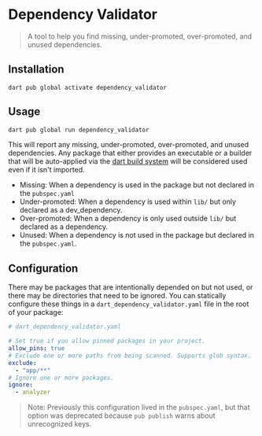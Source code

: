 # Dependency Validator

> A tool to help you find missing, under-promoted, over-promoted, and unused dependencies.

## Installation

```
dart pub global activate dependency_validator
```

## Usage

```bash
dart pub global run dependency_validator
```

This will report any missing, under-promoted, over-promoted, and unused
dependencies. Any package that either provides an executable or a builder that
will be auto-applied via the [dart build system][dart-build] will be considered
used even if it isn't imported.

[dart-build]: https://github.com/dart-lang/build

- Missing: When a dependency is used in the package but not declared in the `pubspec.yaml`
- Under-promoted: When a dependency is used within `lib/` but only declared as a dev_dependency.
- Over-promoted: When a dependency is only used outside `lib/` but declared as a dependency.
- Unused: When a dependency is not used in the package but declared in the `pubspec.yaml`.

## Configuration

There may be packages that are intentionally depended on but not used, or there
may be directories that need to be ignored. You can statically configure these
things in a `dart_dependency_validator.yaml` file in the root of your package:


```yaml
# dart_dependency_validator.yaml

# Set true if you allow pinned packages in your project.
allow_pins: true
# Exclude one or more paths from being scanned. Supports glob syntax.
exclude:
  - "app/**"
# Ignore one or more packages.
ignore:
  - analyzer
```

> Note: Previously this configuration lived in the `pubspec.yaml`, but that
> option was deprecated because `pub publish` warns about unrecognized keys.

